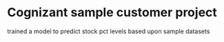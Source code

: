 # Cognizant sample customer project
 trained a model to predict stock pct levels based upon sample datasets
